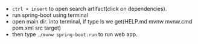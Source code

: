 + `ctrl + insert` to open search artifact(click on dependencies).
+ run spring-boot using terminal
+ open main dir. into terminal, if type ls we get(HELP.md mvnw mvnw.cmd pom.xml src target)
+ then type `./mvnw spring-boot:run` to run web app.
